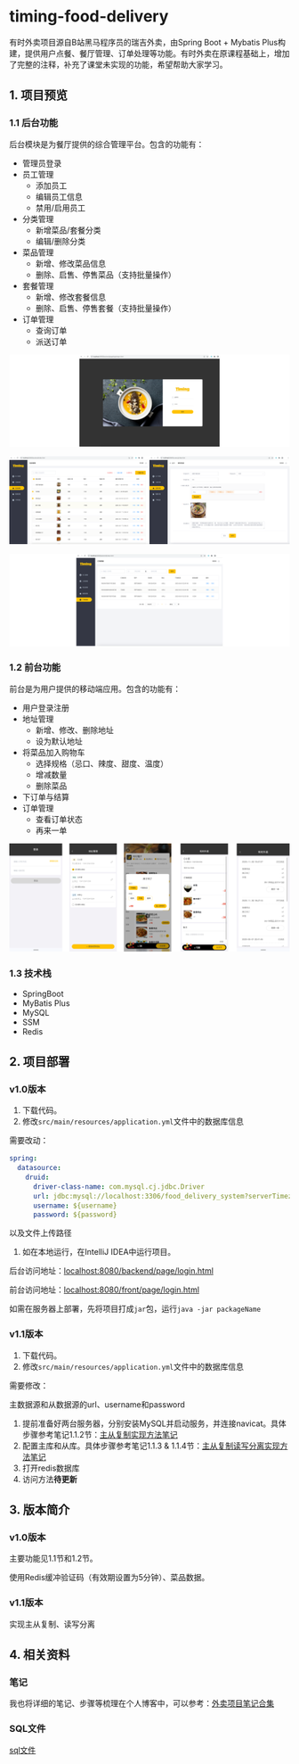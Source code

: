 # timing-food-delivery
有时外卖项目源自B站黑马程序员的瑞吉外卖，由Spring Boot + Mybatis Plus构建，提供用户点餐、餐厅管理、订单处理等功能。有时外卖在原课程基础上，增加了完整的注释，补充了课堂未实现的功能，希望帮助大家学习。

## 1. 项目预览

### 1.1 后台功能

后台模块是为餐厅提供的综合管理平台。包含的功能有：

- 管理员登录
- 员工管理
    - 添加员工
    - 编辑员工信息
    - 禁用/启用员工
- 分类管理
    - 新增菜品/套餐分类
    - 编辑/删除分类
- 菜品管理
    - 新增、修改菜品信息
    - 删除、启售、停售菜品（支持批量操作）
- 套餐管理
    - 新增、修改套餐信息
    - 删除、启售、停售套餐（支持批量操作）
- 订单管理
    - 查询订单
    - 派送订单

![管理员登录](https://github.com/kathy-kx/timing-food-delivery/blob/main/resources/1.png)

![菜品管理](https://github.com/kathy-kx/timing-food-delivery/blob/main/resources/2.png)

![订单管理](https://github.com/kathy-kx/timing-food-delivery/blob/main/resources/3.png)

### 1.2 前台功能

前台是为用户提供的移动端应用。包含的功能有：

- 用户登录注册
- 地址管理
    - 新增、修改、删除地址
    - 设为默认地址
- 将菜品加入购物车
    - 选择规格（忌口、辣度、甜度、温度）
    - 增减数量
    - 删除菜品
- 下订单与结算
- 订单管理
    - 查看订单状态
    - 再来一单

![前台功能](https://github.com/kathy-kx/timing-food-delivery/blob/main/resources/4.png)

### 1.3 技术栈

- SpringBoot
- MyBatis Plus
- MySQL
- SSM
- Redis

## 2. 项目部署

### **v1.0版本**

1. 下载代码。
2. 修改`src/main/resources/application.yml`文件中的数据库信息

需要改动：

```yaml
spring:
  datasource:
    druid:
      driver-class-name: com.mysql.cj.jdbc.Driver
      url: jdbc:mysql://localhost:3306/food_delivery_system?serverTimezone=Asia/Shanghai&useUnicode=true&characterEncoding=utf-8&zeroDateTimeBehavior=convertToNull&useSSL=false&allowPublicKeyRetrieval=true
      username: ${username}
      password: ${password}
```

以及文件上传路径

1. 如在本地运行，在IntelliJ IDEA中运行项目。

后台访问地址：[localhost:8080/backend/page/login.html](http://localhost:8080/backend/page/login.html)

前台访问地址：[localhost:8080/front/page/login.html](http://localhost:8080/front/page/login.html)

如需在服务器上部署，先将项目打成`jar`包，运行`java -jar packageName`

### **v1.1版本**

1. 下载代码。
2. 修改`src/main/resources/application.yml`文件中的数据库信息

需要修改：

主数据源和从数据源的url、username和password

1. 提前准备好两台服务器，分别安装MySQL并启动服务，并连接navicat。具体步骤参考笔记1.1.2节：[主从复制实现方法笔记](https://kathy-kx.github.io/2023/11/18/%E7%91%9E%E5%90%89%E5%A4%96%E5%8D%96%E4%BC%98%E5%8C%9602-%E4%B8%BB%E4%BB%8E%E5%A4%8D%E5%88%B6-Nginx/)
2. 配置主库和从库。具体步骤参考笔记1.1.3 & 1.1.4节：[主从复制读写分离实现方法笔记](https://kathy-kx.github.io/2023/11/18/%E7%91%9E%E5%90%89%E5%A4%96%E5%8D%96%E4%BC%98%E5%8C%9602-%E4%B8%BB%E4%BB%8E%E5%A4%8D%E5%88%B6-Nginx/)
3. 打开redis数据库
4. 访问方法**待更新**

## 3. 版本简介

### v1.0版本

主要功能见1.1节和1.2节。

使用Redis缓冲验证码（有效期设置为5分钟）、菜品数据。

### v1.1版本

实现主从复制、读写分离

## 4. 相关资料

### 笔记

我也将详细的笔记、步骤等梳理在个人博客中，可以参考：[外卖项目笔记合集](https://kathy-kx.github.io/categories/Food-Delivery-System/)

### SQL文件

[sql文件](https://github.com/kathy-kx/timing-food-delivery/blob/main/resources/food_delivery_system.sql)
